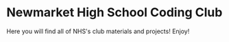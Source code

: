 # Newmarket High School Coding Club

Here you will find all of NHS's club materials and projects! Enjoy!
